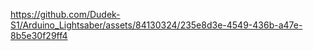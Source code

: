 
https://github.com/Dudek-S1/Arduino_Lightsaber/assets/84130324/235e8d3e-4549-436b-a47e-8b5e30f29ff4

